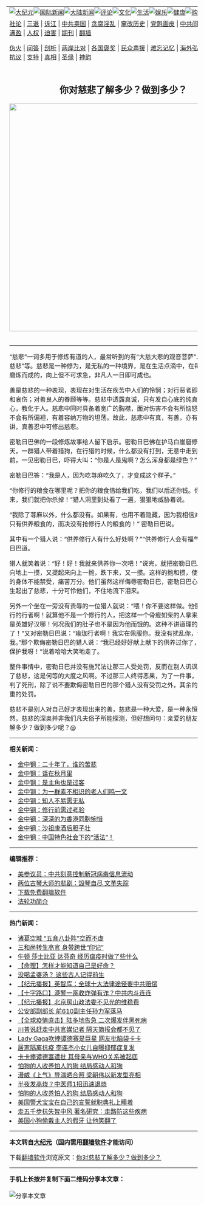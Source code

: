 <a name="1" id="1" target="_blank"></a><span id="1"></span>
<table align=center border="0"><tr><td colspan="2" VALIGN=TOP><a href="https://github.com/uszn2172/djy/blob/master/gb/nsc413.md#1"><img src="https://raw.githubusercontent.com/uszn2172/www/master/t/djy/1.jpg" title="大纪元"></a><a href="https://github.com/uszn2172/djy/blob/master/gb/n24hr.md#1"><img src="https://raw.githubusercontent.com/uszn2172/www/master/t/djy/3.jpg" title="国际新闻"></a><a href="https://github.com/uszn2172/djy/blob/master/gb/nsc413.md#1"><img src="https://raw.githubusercontent.com/uszn2172/www/master/t/djy/4.jpg" title="大陆新闻"></a><a href="https://github.com/uszn2172/djy/blob/master/gb/news392.md#1"><img src="https://raw.githubusercontent.com/uszn2172/www/master/t/djy/5.jpg" title="评论"></a><a href="https://github.com/uszn2172/djy/blob/master/gb/news2007.md#1"><img src="https://raw.githubusercontent.com/uszn2172/www/master/t/djy/6.jpg" title="文化"></a><a href="https://github.com/uszn2172/djy/blob/master/gb/news2008.md#1"><img src="https://raw.githubusercontent.com/uszn2172/www/master/t/djy/7.jpg" title="生活"></a><a href="https://github.com/uszn2172/djy/blob/master/gb/ncyule.md#1"><img src="https://raw.githubusercontent.com/uszn2172/www/master/t/djy/8.jpg" title="娱乐"></a><a href="https://github.com/uszn2172/djy/blob/master/gb/nsc1002.md#1"><img src="https://raw.githubusercontent.com/uszn2172/www/master/t/djy/9.jpg" title="健康"><a href="https://www.youlucky.com"><img src="https://raw.githubusercontent.com/uszn2172/www/master/t/djy/10.jpg" title="购物"></a><a href="https://donate.epochtimes.com/?utm_medium=epochtimes&utm_source=referral&utm_campaign=donate_button_djyarticleheader"><img src="https://raw.githubusercontent.com/uszn2172/www/master/t/djy/12.jpg" title="捐款"></a></td></tr>
<tr><td colspan="2" VALIGN=TOP><a target="_blank" href="https://github.com/uszn2172/djy/blob/master/gb/9p.md#1">社论</a> | <a target="_blank" href="https://github.com/uszn2172/djy/blob/master/gb/nf5657.md#1">三退</a> | <a target="_blank" href="https://github.com/uszn2172/djy/blob/master/gb/nf6124.md#1">诉江</a> | <a target="_blank" href="https://github.com/uszn2172/djy/blob/master/gb/nf1176117.md#1">中共卖国</a> | <a target="_blank" href="https://github.com/uszn2172/djy/blob/master/gb/nf5773.md#1">贪腐淫乱</a> | <a target="_blank" href="https://github.com/uszn2172/djy/blob/master/gb/nf1176115.md#1">窜改历史</a> | <a target="_blank" href="https://github.com/uszn2172/djy/blob/master/gb/nf1176107.md#1">党魁画皮</a> | <a target="_blank" href="https://github.com/uszn2172/djy/blob/master/gb/nf1320400.md#1">中共间谍</a> | <a target="_blank" href="https://github.com/uszn2172/djy/blob/master/gb/nf1176114.md#1">破坏传统</a> | <a target="_blank" href="https://github.com/uszn2172/ntdtv/blob/master/gb/prog447_1.md#1">恶贯满盈</a> | <a target="_blank" href="https://github.com/uszn2172/djy/blob/master/gb/ncid278.md#1">人权</a> | <a target="_blank" href="https://github.com/uszn2172/djy/blob/master/gb/nf1176111.md#1">迫害</a> | <a target="_blank" href="https://gitlab.com/szzdlab/mh-qikan/blob/master/README.md#1">期刊</a> | <a target="_blank" href="https://github.com/uszn2172/www/blob/master/README.md?zsrh#8">翻墙</a></p><p><a target="_blank" href="https://github.com/uszn2172/djy/blob/master/gb/nf5562.md#1">伪火</a> | <a target="_blank" href="https://github.com/uszn2172/djy/blob/master/gb/nf4378.md#1">问答</a> | <a target="_blank" href="https://github.com/uszn2172/djy/blob/master/gb/nf5792.md#1">剖析</a> | <a target="_blank" href="https://github.com/uszn2172/djy/blob/master/gb/nf5735.md#1">两岸比对</a> | <a target="_blank" href="https://github.com/uszn2172/djy/blob/master/gb/nf6119.md#1">各国褒奖</a> | <a target="_blank" href="https://github.com/uszn2172/djy/blob/master/gb/nf6120.md#1">民众声援</a> | <a target="_blank" href="https://github.com/uszn2172/djy/blob/master/gb/nf1188594.md#1">难忘记忆</a> | <a target="_blank" href="https://github.com/uszn2172/djy/blob/master/gb/nf3180.md#1">海外弘传</a> | <a target="_blank" href="https://github.com/uszn2172/djy/blob/master/gb/nf5410.md#1">万人上访</a> | <a target="_blank" href="https://github.com/uszn2172/ntdtv/blob/master/gb/prog1530_1.md#1">和平抗议</a> | <a target="_blank" href="https://github.com/uszn2172/djy/blob/master/gb/nf4386.md#1">支持</a> | <a target="_blank" href="https://github.com/uszn2172/djy/blob/master/gb/nf4389.md#1">真相</a> | <a target="_blank" href="https://github.com/uszn2172/djy/blob/master/gb/nf5790.md#1">圣缘</a> | <a target="_blank" href="https://github.com/uszn2172/djy/blob/master/gb/nf4786.md#1">神韵</a></td></tr>
<tr><td VALIGN=TOP width="626"><h2 align=center>你对慈悲了解多少？做到多少？</h2>
<img width="600" src="https://i.epochtimes.com/assets/uploads/2020/04/Ruse_with_an_Empty_City_-320x200.jpg" />
<h6></h6>
<hr>
<p>“慈悲”一词多用于修炼有道的人，最常听到的有“大慈大悲的观音菩萨”、“佛祖的无量慈悲”等。慈悲是一种修为，是无私的一种境界，是在生活点滴中，在每件事物中慢慢磨炼而成的，向上但不可求急，非凡人一日即可成也。</p>
<p>善是慈悲的一种表现，表现在对生活在疾苦中人们的怜悯；对行恶者即遭恶果的劝善和哀伤；对善良人的眷顾等等。慈悲中透露真诚，只有发自心底的纯真才能打动人心，教化于人。慈悲中同时具备着宽广的胸襟，面对伤害不会有所恼怒；面对情感，不会有所偏袒，有着容纳万物的坦荡。故此，慈悲中有真，有善，亦有忍。反过来讲，真善忍中可修出慈悲。</p>
<p>密勒日巴佛的一段修炼故事给人留下启示。密勒日巴佛在护马白崖窟修行期间，一天，一群猎人带着猎狗，在行猎的时候，什么都没有打到，无意中走到密勒日巴的洞前，一见密勒日巴，吓得大叫：“你是人是鬼啊？怎么浑身都是绿色？”</p>
<p> 密勒日巴答：“我是人，因为吃荨麻吃久了，才变成这个样子。”</p>
<p>“你修行的粮食在哪里呢？把你的粮食借给我们吃，我们以后还你钱。你要是不拿出来，我们就把你杀掉！”猎人洞里到处看了一遍，狠狠地威胁着说。</p>
<p>“我除了荨麻以外，什么都没有。如果有，也用不着隐藏，因为我相信对于修行的人，只有供养粮食的，而决没有抢修行人的粮食的！” 密勒日巴说。</p>
<p>其中有一个猎人说：“供养修行人有什么好处啊？”“供养修行人会有福气来的。” 密勒日巴道。</p>
<p>猎人就笑着说：“好！好！我就来供养你一次吧！”说完，就把密勒日巴从座上抱起来向地上一掼，又提起来向上一抛，跌下来，又一掼。这样的抛和掼，使密勒日巴瘦弱的身体不能禁受，痛苦万分。他们虽然这样侮辱密勒日巴，密勒日巴心中却对于他们生起出了慈悲，十分可怜他们，不住地流下泪来。</p>
<p>另外一个坐在一旁没有责辱的一位猎人就说：“喂！你不要这样做。他倒真是一位修苦行的行者啊！就算他不是一个修行的人，把这样一个骨瘦如柴的人拿来欺侮，也不算是英雄好汉哪！何况我们的肚子也不是因为他而饿的。这种不讲道理的事，快不要做了！”又对密勒日巴说：“瑜珈行者啊！我实在佩服你。我没有扰乱你，请你回向保护我。”那个欺侮密勒日巴的猎人说：“我已经好好献上献下的供养过你了，你也应该回向保护我呀！”说着哈哈大笑地走了。</p>
<p>整件事情中，密勒日巴并没有施咒法让那三人受处罚，反而在别人讥讽羞辱之时生起了慈悲，这是何等的大度之风啊。不过那三人终得恶果，为了一件事，法官将那猎人判了死刑，除了说不要欺侮密勒日巴的那个猎人没有受罚之外，其余的人都受到了很重的处罚。</p>
<p>慈悲不是别人对自己好才表现出来的善，慈悲是一种大爱，是一种永恒的状态。当然，慈悲的深奥并非我们凡夫俗子所能探测，但好想问句：亲爱的朋友，你对慈悲了解多少？做到多少呢？@</p>

<hr>


<strong>相关新闻：</strong>
<li><a href="https://github.com/uszn2172/djy/blob/master/gb/9/6/1/n2544634.md#1">金中钢：二十年了，谁的苦悲</a></li>
<li><a href="https://github.com/uszn2172/djy/blob/master/gb/9/9/17/n2659846.md#1">金中钢：话在秋月里</a></li>
<li><a href="https://github.com/uszn2172/djy/blob/master/gb/9/10/17/n2692008.md#1">金中钢：是主角也是过客</a></li>
<li><a href="https://github.com/uszn2172/djy/blob/master/gb/9/10/17/n2692015.md#1">金中钢：为一群素不相识的老人们鸣一文</a></li>
<li><a href="https://github.com/uszn2172/djy/blob/master/gb/9/11/9/n2716158.md#1">金中钢：知人不易需无私</a></li>
<li><a href="https://github.com/uszn2172/djy/blob/master/gb/10/1/25/n2797847.md#1">金中钢：修行前需过考验</a></li>
<li><a href="https://github.com/uszn2172/djy/blob/master/gb/10/1/28/n2801665.md#1">金中钢：深深的为香港同胞惋惜</a></li>
<li><a href="https://github.com/uszn2172/djy/blob/master/gb/10/9/15/n3025644.md#1">金中钢：沙祖康酒后胆子壮</a></li>
<li><a href="https://github.com/uszn2172/djy/blob/master/gb/10/11/15/n3085109.md#1">金中钢：中国特色社会下的“活法”！</a></li>
<hr>


<strong>编辑推荐：</strong>
<li><a href="https://github.com/onzhi266/djy/blob/master/gb/20/2/22/n11887949.md#1">美参议员：中共刻意控制新冠病毒信息流动</a></li>
<li><a href="https://github.com/tsiac2612/djy/blob/master/gb/19/1/17/n10981686.md#1" target="_blank">两位古琴大师的悲剧：毁琴自尽 文革失踪</a></li><li><a href="https://github.com/uszn2172/www/blob/master/README.md?dfh#1" target="_blank">下载免费翻墙软件</a></li><li><a href="https://github.com/tsiac2612/djy/blob/master/gb/9/1/10/n2392041.md#1" target="_blank">法轮功简介</a></li>
<hr>

<strong>热门新闻：</strong>
<li><a href="https://github.com/uszn2172/djy/blob/master/gb/20/4/16/n12034842.md#1">诸葛空城  “五音八卦阵”空而不虚</a></li>
<li><a href="https://github.com/uszn2172/djy/blob/master/gb/20/3/25/n11972220.md#1">三和尚转生高官  身带跨世“印记”</a></li>
<li><a href="https://github.com/uszn2172/djy/blob/master/gb/20/4/11/n12021603.md#1">牛顿 莎士比亚 达芬奇 经历瘟疫时做了些什么</a></li>
<li><a href="https://github.com/uszn2172/djy/blob/master/gb/20/4/14/n12029129.md#1">【命理】怎样才能知道自己是好命？</a></li>
<li><a href="https://github.com/uszn2172/djy/blob/master/gb/20/4/15/n12033701.md#1">没喝孟婆汤？ 这些古人记得前生</a></li>
<li><a href="https://github.com/uszn2172/djy/blob/master/gb/20/4/20/n12047017.md#1">【纪元播报】英智库：全球十大法律途径要中共赔偿</a></li>
<li><a href="https://github.com/uszn2172/djy/blob/master/gb/20/4/21/n12047745.md#1">【十字路口】港警一哥收炸弹有诈？中共内斗连连</a></li>
<li><a href="https://github.com/uszn2172/djy/blob/master/gb/20/4/20/n12046987.md#1">【纪元播报】北京房山政法委不见光的维稳费</a></li>
<li><a href="https://github.com/uszn2172/djy/blob/master/gb/20/4/19/n12043496.md#1">公安部副部长 前610副主任孙力军落马</a></li>
<li><a href="https://github.com/uszn2172/djy/blob/master/gb/20/4/19/n12043834.md#1">【全球疫情直击】陆多地告急 二次爆发伴黑死病</a></li>
<li><a href="https://github.com/uszn2172/djy/blob/master/gb/20/4/19/n12042638.md#1">川普说赶走中共官媒记者 隔天简报会都不见了</a></li>
<li><a href="https://github.com/uszn2172/djy/blob/master/gb/20/4/19/n12044473.md#1">Lady Gaga吹捧谭德赛是巨星 网友批脑袋卡卡</a></li>
<li><a href="https://github.com/uszn2172/djy/blob/master/gb/20/4/18/n12042304.md#1">居家隔离抗疫 李连杰小女儿自曝抑郁症复发</a></li>
<li><a href="https://github.com/uszn2172/djy/blob/master/gb/20/4/20/n12046904.md#1">卡卡捧谭德塞遭批 其母亲与WHO关系被起底</a></li>
<li><a href="https://github.com/uszn2172/djy/blob/master/gb/20/4/19/n12043178.md#1">怕狗的人收养怕人的狗 结局感动人和狗</a></li>
<li><a href="https://github.com/uszn2172/djy/blob/master/gb/20/4/19/n12044281.md#1">漫威《上气》导演晒合照 梁朝伟以新发型亮相</a></li>
<li><a href="https://github.com/uszn2172/djy/blob/master/gb/20/4/18/n12042161.md#1">半夜发高烧？中医师1招迅速退烧</a></li>
<li><a href="https://github.com/uszn2172/djy/blob/master/gb/20/4/19/n12043178.md#1">怕狗的人收养怕人的狗 结局感动人和狗</a></li>
<li><a href="https://github.com/uszn2172/djy/blob/master/gb/20/4/20/n12044986.md#1">美国警犬宝宝在自己的宣誓就职典礼上睡着</a></li>
<li><a href="https://github.com/uszn2172/djy/blob/master/gb/20/4/18/n12042315.md#1">走五千步抗失智中风 著名研究：走路防这些疾病</a></li>
<li><a href="https://github.com/uszn2172/djy/blob/master/gb/20/4/20/n12045923.md#1">美国小狗偷戴主人的假牙 让他笑翻了</a></li>
<hr>

<strong>本文转自<a href="https://www.epochtimes.com">大纪元</a>（国内需用<a href="https://github.com/uszn2172/www/blob/master/README.md#8">翻墙软件</a>才能访问）</strong><p>下载<a href="https://github.com/uszn2172/www/blob/master/README.md#8">翻墙软件</a>浏览原文：<a href="https://www.epochtimes.com/gb/10/11/17/n3087229.htm">你对慈悲了解多少？做到多少？</a></p><hr>

<strong>手机上长按并复制下面二维码分享本文章：</strong><br><br><img src="http://d1p1.ip.zn2.us/v.php?action=qrcode&url=https://github.com/uszn2172/djy/blob/master/gb/10/11/17/n3087229.md%231" title="分享本文章"></td><td VALIGN=TOP><a href="https://github.com/uszn2172/djy/blob/master/gb/16/1/21/n4622075.md?dfh#1" target="_blank"><img src="https://raw.githubusercontent.com/uszn2172/djy/master/gb/300/wei-f1.jpg" title="中共的伪火骗局"  alt="中共的伪火骗局"></a><br><a href="https://github.com/uszn2172/www/blob/master/README.md?dfh#9" target="_blank"><img src="https://raw.githubusercontent.com/uszn2172/djy/master/gb/300/yong-h.jpg" title="永恒的见证"  alt="永恒的见证"></a><br><a href="https://github.com/uszn2172/djy/blob/master/gb/13/9/29/n3974789.md?dfh#1" target="_blank"><img src="https://raw.githubusercontent.com/uszn2172/djy/master/gb/300/shang-lnz.jpg" title="善良女子被中共投男牢"  alt="善良女子被中共投男牢"></a><br><a href="https://github.com/uszn2172/djy/blob/master/gb/16/3/16/n4663449.md?dfh#1" target="_blank"><img src="https://raw.githubusercontent.com/uszn2172/djy/master/gb/300/huo-z3.jpg" title="警卫目击活摘器官"  alt="警卫目击活摘器官"></a><br><a href="https://github.com/uszn2172/djy/blob/master/gb/16/8/7/n8177641.md?dfh#1" target="_blank"><img src="https://raw.githubusercontent.com/uszn2172/djy/master/gb/300/huo-z4.jpg" title="证人描述活摘恐怖"  alt="证人描述活摘恐怖"></a><br><a href="https://github.com/uszn2172/djy/blob/master/gb/10/4/19/n2881569.md?dfh#1" target="_blank"><img src="https://raw.githubusercontent.com/uszn2172/djy/master/gb/300/huo-z1.jpg" title="揭开活摘器官黑幕"  alt="揭开活摘器官黑幕"></a><br><a href="https://github.com/uszn2172/djy/blob/master/gb/10/11/7/n3077476.md?dfh#1" target="_blank"><img src="https://raw.githubusercontent.com/uszn2172/djy/master/gb/300/ma-ks.jpg" title="马克思的成魔之路"  alt="马克思的成魔之路"></a><br><a href="https://github.com/uszn2172/djy/blob/master/gb/14/6/9/n4173977.md?dfh#1" target="_blank"><img src="https://raw.githubusercontent.com/uszn2172/djy/master/gb/300/chang-zs.jpg" title="藏字石 蕴天机"  alt="藏字石 蕴天机"></a><br><a href="https://github.com/uszn2172/djy/blob/master/gb/18/5/10/n10381511.md?dfh#1" target="_blank"><img src="https://raw.githubusercontent.com/uszn2172/djy/master/gb/300/st1.jpg" title="关注3亿人三退"  alt="关注3亿人三退"></a><br><a href="https://github.com/uszn2172/djy/blob/master/gb/18/3/21/n10237682.md?dfh#1" target="_blank"><img src="https://raw.githubusercontent.com/uszn2172/djy/master/gb/300/jie-t.jpg" title="解体中共复兴中华"  alt="解体中共复兴中华"></a><br><a href="https://github.com/uszn2172/djy/blob/master/gb/9/2/9/n2422991.md?dfh#1" target="_blank"><img src="https://raw.githubusercontent.com/uszn2172/djy/master/gb/300/gao-zs.jpg" title="中共迫害良心律师"  alt="中共迫害良心律师"></a><br><a href="https://github.com/uszn2172/djy/blob/master/gb/18/12/9/n10900044.md?dfh#1" target="_blank"><img src="https://raw.githubusercontent.com/uszn2172/djy/master/gb/300/sj1.jpg" title="303万人举报江泽民"  alt="303万人举报江泽民"></a><br><a href="https://github.com/uszn2172/djy/blob/master/gb/18/8/28/n10672014.md?dfh#1" target="_blank"><img src="https://raw.githubusercontent.com/uszn2172/djy/master/gb/300/sj2.jpg" title="这些官员为何起诉江泽民"  alt="这些官员为何起诉江泽民"></a><br><a href="https://github.com/uszn2172/djy/blob/master/gb/8/12/18/n2367165.md?dfh#1" target="_blank"><img src="https://raw.githubusercontent.com/uszn2172/djy/master/gb/300/liangan.jpg" title="海峡两岸的强烈对比"  alt="海峡两岸的强烈对比"></a><br><a href="https://github.com/uszn2172/djy/blob/master/gb/15/12/10/n4593139.md?dfh#1" target="_blank"><img src="https://raw.githubusercontent.com/uszn2172/djy/master/gb/300/jia-ndzl.jpg" title="加拿大总理的贺信"  alt="加拿大总理的贺信"></a><br><a href="https://github.com/uszn2172/djy/blob/master/gb/11/6/17/n3289382.md?dfh#1" target="_blank"><img src="https://raw.githubusercontent.com/uszn2172/djy/master/gb/300/xiao-wd.jpg" title="探寻真相兼听则明"  alt="探寻真相兼听则明"></a><br><a href="https://github.com/uszn2172/djy/blob/master/gb/18/10/27/n10812623.md?dfh#1" target="_blank"><img src="https://raw.githubusercontent.com/uszn2172/djy/master/gb/300/yindu.jpg" title="印度媒体报道东方"  alt="印度媒体报道东方"></a><br><a href="https://github.com/uszn2172/djy/blob/master/gb/18/6/9/n10469652.md?dfh#1" target="_blank"><img src="https://raw.githubusercontent.com/uszn2172/djy/master/gb/300/xie-j.jpg" title="不一样的海外校园"  alt="不一样的海外校园"></a><br><a href="https://github.com/uszn2172/djy/blob/master/gb/7/4/5/n1669415.md?dfh#1" target="_blank"><img src="https://raw.githubusercontent.com/uszn2172/djy/master/gb/300/li-up.jpg" title="从大师到徒弟的传奇"  alt="从大师到徒弟的传奇"></a><br><a href="https://github.com/uszn2172/djy/blob/master/gb/17/5/26/n9191512.md?dfh#1" target="_blank"><img src="https://raw.githubusercontent.com/uszn2172/djy/master/gb/300/zfl2.jpg" title="亿万人与东方一本奇书"  alt="亿万人与东方一本奇书"></a><br><a href="https://github.com/uszn2172/djy/blob/master/gb/13/11/27/n4020290.md?dfh#1" target="_blank"><img src="https://raw.githubusercontent.com/uszn2172/djy/master/gb/300/zhen-h.jpg" title="大陆见不到的震撼场面"  alt="大陆见不到的震撼场面"></a><br><a href="https://github.com/uszn2172/djy/blob/master/gb/15/7/17/n4482910.md?dfh#1" target="_blank"><img src="https://raw.githubusercontent.com/uszn2172/djy/master/gb/300/dalu-sk.jpg" title="人心向善 大陆当初盛况"  alt="人心向善 大陆当初盛况"></a><br><a href="https://github.com/uszn2172/djy/blob/master/gb/19/1/5/n10955468.md?dfh#1" target="_blank"><img src="https://raw.githubusercontent.com/uszn2172/djy/master/gb/300/zfl1.jpg" title="追寻真理 这书讲什么"  alt="追寻真理 这书讲什么"></a><br><a href="https://github.com/uszn2172/www/blob/master/README.md?dfh#1" target="_blank"><img src="https://raw.githubusercontent.com/uszn2172/djy/master/gb/300/fq1.jpg" title="下载免费翻墙软件"  alt="下载免费翻墙软件"></a><br></td></tr></table>
